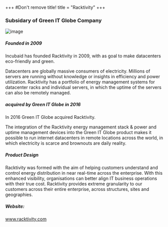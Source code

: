 +++
#Don't remove title!
title = "Racktivity"
+++

### Subsidary of Green IT Globe Company

![image](img/racktivity_logo.png)

##### Founded in 2009

Incubaid has founded Racktivity in 2009, with as goal to make datacenters eco-friendly and green.

Datacenters are globally massive consumers of electricity. Millions of servers are running without knowledge or insights in efficiency and power utilization. Racktivity has a portfolio of energy management systems for datacenter racks and individual servers, in which the uptime of the servers can also be remotely managed.

##### acquired by Green IT Globe in 2016

In 2016 Green IT Globe acquired Racktivity.

The integration of the Racktivity energy management stack & power and uptime management devices into the Green IT Globe product makes it possible to run internet datacenters in remote locations across the world, in which electricity is scarce and brownouts are daily reality.

##### Product Design

Racktivity was formed with the aim of helping customers understand and control energy distribution in near real-time across the enterprise. With this enhanced visibility, organisations can better align IT business operations with their true cost. Racktivity provides extreme granularity to our customers across their entire enterprise, across structures, sites and geographies.

##### Website:

<a href="http://www.racktivity.com" target="_blank">www.racktivity.com</a>
